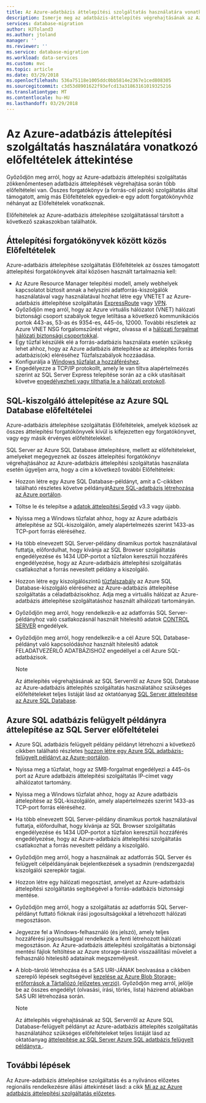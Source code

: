 ```yaml
---
title: Az Azure-adatbázis áttelepítési szolgáltatás használatára vonatkozó előfeltételek áttekintése |} Microsoft Docs
description: Ismerje meg az adatbázis-áttelepítés végrehajtásának az Azure-adatbázis áttelepítési szolgáltatás használatára vonatkozó előfeltételek áttekintése.
services: database-migration
author: HJToland3
ms.author: jtoland
manager: ''
ms.reviewer: ''
ms.service: database-migration
ms.workload: data-services
ms.custom: mvc
ms.topic: article
ms.date: 03/29/2018
ms.openlocfilehash: 536a75118e1005ddc0bb5814e2367e1ced808305
ms.sourcegitcommit: c3d53d8901622f93efcd13a31863161019325216
ms.translationtype: MT
ms.contentlocale: hu-HU
ms.lasthandoff: 03/29/2018
---
```

# <a name="overview-of-prerequisites-for-using-the-azure-database-migration-service"></a>Az Azure-adatbázis áttelepítési szolgáltatás használatára vonatkozó előfeltételek áttekintése
Győződjön meg arról, hogy az Azure-adatbázis áttelepítési szolgáltatás zökkenőmentesen adatbázis áttelepítések végrehajtása során több előfeltételei van. Összes forgatókönyv (a forrás-cél párok) szolgáltatás által támogatott, amíg más Előfeltételek egyediek-e egy adott forgatókönyvhöz néhányat az Előfeltételek vonatkoznak.

Előfeltételek az Azure-adatbázis áttelepítése szolgáltatással társított a következő szakaszokban találhatók.

## <a name="prerequisites-common-across-migration-scenarios"></a>Áttelepítési forgatókönyvek között közös Előfeltételek
Azure-adatbázis áttelepítése szolgáltatás Előfeltételek az összes támogatott áttelepítési forgatókönyvek által közösen használt tartalmaznia kell:
- Az Azure Resource Manager telepítési modell, amely webhelyek kapcsolatot biztosít annak a helyszíni adatforrás-kiszolgálók használatával vagy használatával hozhat létre egy VNETET az Azure-adatbázis áttelepítése szolgáltatás [ExpressRoute](https://docs.microsoft.com/azure/expressroute/expressroute-introduction) vagy [VPN](https://docs.microsoft.com/azure/vpn-gateway/vpn-gateway-about-vpngateways).
- Győződjön meg arról, hogy az Azure virtuális hálózatot (VNET) hálózati biztonsági csoport szabályok tegye letiltása a következő kommunikációs portok 443-as, 53-as és 9354-es, 445-ös, 12000. További részletek az Azure VNET NSG forgalomszűrést végez, olvassa el a [hálózati forgalmat hálózati biztonsági csoportokkal](https://docs.microsoft.com/azure/virtual-network/virtual-networks-nsg).
- Egy tűzfal készülék elé a forrás-adatbázis használata esetén szükség lehet ahhoz, hogy az Azure adatbázis áttelepítése az áttelepítés forrás adatbázis(ok) eléréséhez Tűzfalszabályok hozzáadása.
- Konfigurálja a [Windows tűzfalat a hozzáféréshez](https://docs.microsoft.com/sql/database-engine/configure-windows/configure-a-windows-firewall-for-database-engine-access).
- Engedélyezze a TCP/IP protokollt, amely le van tiltva alapértelmezés szerint az SQL Server Express telepítése során az a cikk utasításait követve [engedélyezheti vagy tilthatja le a hálózati protokoll](https://docs.microsoft.com/sql/database-engine/configure-windows/enable-or-disable-a-server-network-protocol#SSMSProcedure).

## <a name="prerequisites-for-migrating-sql-server-to-azure-sql-database"></a>SQL-kiszolgáló áttelepítése az Azure SQL Database előfeltételei 
Azure-adatbázis áttelepítése szolgáltatás Előfeltételek, amelyek közösek az összes áttelepítési forgatókönyvek kívül is kifejezetten egy forgatókönyvet, vagy egy másik érvényes előfeltételekkel.

SQL Server az Azure SQL Database áttelepítésre, mellett az előfeltételeket, amelyeket megegyeznek az összes áttelepítési forgatókönyv végrehajtásához az Azure-adatbázis áttelepítési szolgáltatás használata esetén ügyeljen arra, hogy a cím a következő további Előfeltételek:

- Hozzon létre egy Azure SQL Database-példányt, amit a C-cikkben található részletes követve példányát[Azure SQL-adatbázis létrehozása az Azure portálon](https://docs.microsoft.com/azure/sql-database/sql-database-get-started-portal).
- Töltse le és telepítse a [adatok áttelepítési Segéd](https://www.microsoft.com/download/details.aspx?id=53595) v3.3 vagy újabb.
- Nyissa meg a Windows tűzfalat ahhoz, hogy az Azure adatbázis áttelepítése az SQL-kiszolgálón, amely alapértelmezés szerint 1433-as TCP-port forrás eléréséhez.
- Ha több elnevezett SQL Server-példány dinamikus portok használatával futtatja, előfordulhat, hogy kívánja az SQL Browser szolgáltatás engedélyezése és 1434 UDP-portot a tűzfalon keresztüli hozzáférés engedélyezése, hogy az Azure-adatbázis áttelepítési szolgáltatás csatlakozhat a forrás nevesített példány a kiszolgáló.
- Hozzon létre egy kiszolgálószintű [tűzfalszabály](https://docs.microsoft.com/azure/sql-database/sql-database-firewall-configure) az Azure SQL Database-kiszolgáló eléréséhez az Azure-adatbázis áttelepítése szolgáltatás a céladatbázisokhoz. Adja meg a virtuális hálózat az Azure-adatbázis áttelepítése szolgáltatáshoz használt alhálózati tartományán.
- Győződjön meg arról, hogy rendelkezik-e az adatforrás SQL Server-példányhoz való csatlakozásnál használt hitelesítő adatok [CONTROL SERVER](https://docs.microsoft.com/sql/t-sql/statements/grant-server-permissions-transact-sql) engedélyek.
- Győződjön meg arról, hogy rendelkezik-e a cél Azure SQL Database-példányt való kapcsolódáshoz használt hitelesítő adatok FELADATVEZÉRLŐ ADATBÁZISHOZ engedéllyel a cél Azure SQL-adatbázisok.

   > [!NOTE]
   > Az áttelepítés végrehajtásának az SQL Serverről az Azure SQL Database az Azure-adatbázis áttelepítés szolgáltatás használatához szükséges előfeltételeket teljes listáját lásd az oktatóanyag [SQL Server áttelepítése az Azure SQL Database](https://docs.microsoft.com/azure/dms/tutorial-sql-server-to-azure-sql).
   > 

## <a name="prerequisites-for-migrating-sql-server-to-azure-sql-database-managed-instance"></a>Azure SQL adatbázis felügyelt példányra áttelepítése az SQL Server előfeltételei
- Azure SQL adatbázis felügyelt példány példányt létrehozni a következő cikkben található részletes [hozzon létre egy Azure SQL adatbázis-felügyelt példányt az Azure-portálon](https://aka.ms/sqldbmi).
- Nyissa meg a tűzfalat, hogy az SMB-forgalmat engedélyezi a 445-ös port az Azure adatbázis áttelepítési szolgáltatás IP-címet vagy alhálózatot tartomány.
- Nyissa meg a Windows tűzfalat ahhoz, hogy az Azure adatbázis áttelepítése az SQL-kiszolgálón, amely alapértelmezés szerint 1433-as TCP-port forrás eléréséhez.
- Ha több elnevezett SQL Server-példány dinamikus portok használatával futtatja, előfordulhat, hogy kívánja az SQL Browser szolgáltatás engedélyezése és 1434 UDP-portot a tűzfalon keresztüli hozzáférés engedélyezése, hogy az Azure-adatbázis áttelepítési szolgáltatás csatlakozhat a forrás nevesített példány a kiszolgáló.
- Győződjön meg arról, hogy a használnak az adatforrás SQL Server és felügyelt célpéldányának bejelentkezések a sysadmin (rendszergazda) kiszolgálói szerepkör tagjai.
- Hozzon létre egy hálózati megosztást, amelyet az Azure-adatbázis áttelepítési szolgáltatás segítségével a forrás-adatbázis biztonsági mentése.
- Győződjön meg arról, hogy a szolgáltatás az adatforrás SQL Server-példányt futtató fióknak írási jogosultságokkal a létrehozott hálózati megosztáson.
- Jegyezze fel a Windows-felhasználó (és jelszó), amely teljes hozzáférési jogosultsággal rendelkezik a fenti létrehozott hálózati megosztáson. Az Azure-adatbázis áttelepítési szolgáltatás a biztonsági mentési fájlok feltöltése az Azure storage-tároló visszaállítási művelet a felhasználó hitelesítő adatainak megszemélyesít.
- A blob-tároló létrehozása és a SAS URI-JÁNAK beolvasása a cikkben szereplő lépések segítségével [kezelése az Azure Blob Storage-erőforrások a Tártallózó (előzetes verzió)](https://docs.microsoft.com/azure/vs-azure-tools-storage-explorer-blobs#get-the-sas-for-a-blob-container). Győződjön meg arról, jelölje be az összes engedélyt (olvasási, írási, törlés, lista) házirend ablakban SAS URI létrehozása során.

   > [!NOTE]
   > Az áttelepítés végrehajtásának az SQL Serverről az Azure SQL Database-felügyelt példányt az Azure-adatbázis áttelepítés szolgáltatás használatához szükséges előfeltételeket teljes listáját lásd az oktatóanyag [áttelepítése az SQL Server Azure SQL adatbázis felügyelt példányra ](https://aka.ms/migratetomiusingdms).

## <a name="next-steps"></a>További lépések
Az Azure-adatbázis áttelepítése szolgáltatás és a nyilvános előzetes regionális rendelkezésre állási áttekintését lásd: a cikk [Mi az az Azure adatbázis áttelepítési szolgáltatás előzetes](dms-overview.md). 